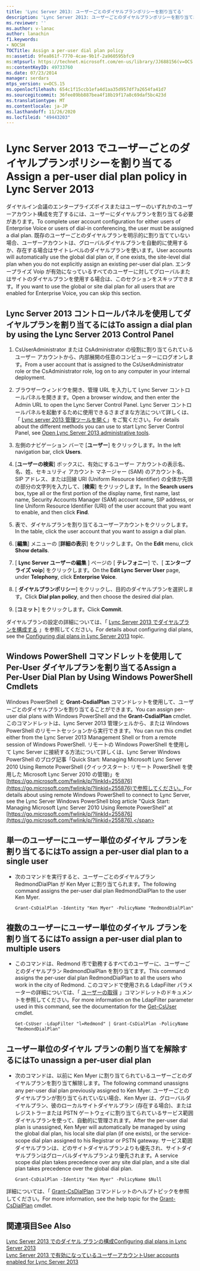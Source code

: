 ```yaml
---
title: 'Lync Server 2013: ユーザーごとのダイヤルプランポリシーを割り当てる'
description: 'Lync Server 2013: ユーザーごとのダイヤルプランポリシーを割り当てます。'
ms.reviewer: ''
ms.author: v-lanac
author: lanachin
f1.keywords:
- NOCSH
TOCTitle: Assign a per-user dial plan policy
ms:assetid: 9fea861f-7770-4cae-9b1f-2a960595bfc9
ms:mtpsurl: https://technet.microsoft.com/en-us/library/JJ688156(v=OCS.15)
ms:contentKeyID: 49733760
ms.date: 07/23/2014
manager: serdars
mtps_version: v=OCS.15
ms.openlocfilehash: 654c1f15ccb1efa4d1aa35d957df7a2654fa41d7
ms.sourcegitcommit: 36fee89bb887bea4f18b19f17a8c69daf5bc423d
ms.translationtype: MT
ms.contentlocale: ja-JP
ms.lasthandoff: 11/26/2020
ms.locfileid: "49443203"
---
```

# <a name="assign-a-per-user-dial-plan-policy-in-lync-server-2013"></a><span data-ttu-id="9d194-103">Lync Server 2013 でユーザーごとのダイヤルプランポリシーを割り当てる</span><span class="sxs-lookup"><span data-stu-id="9d194-103">Assign a per-user dial plan policy in Lync Server 2013</span></span>

 


<span data-ttu-id="9d194-104">ダイヤルイン会議のエンタープライズボイスまたはユーザーのいずれかのユーザーアカウント構成を完了するには、ユーザーにダイヤルプランを割り当てる必要があります。</span><span class="sxs-lookup"><span data-stu-id="9d194-104">To complete user account configuration for either users of Enterprise Voice or users of dial-in conferencing, the user must be assigned a dial plan.</span></span> <span data-ttu-id="9d194-105">既存のユーザーごとのダイヤルプランを明示的に割り当てていない場合、ユーザーアカウントは、グローバルダイヤルプランを自動的に使用するか、存在する場合はサイトレベルのダイヤルプランを使います。</span><span class="sxs-lookup"><span data-stu-id="9d194-105">User accounts will automatically use the global dial plan or, if one exists, the site-level dial plan when you do not explicitly assign an existing per-user dial plan.</span></span> <span data-ttu-id="9d194-106">エンタープライズ Voip が有効になっているすべてのユーザーに対してグローバルまたはサイトのダイヤルプランを使用する場合は、このセクションをスキップできます。</span><span class="sxs-lookup"><span data-stu-id="9d194-106">If you want to use the global or site dial plan for all users that are enabled for Enterprise Voice, you can skip this section.</span></span>

## <a name="to-assign-a-dial-plan-by-using-the-lync-server-2013-control-panel"></a><span data-ttu-id="9d194-107">Lync Server 2013 コントロールパネルを使用してダイヤルプランを割り当てるには</span><span class="sxs-lookup"><span data-stu-id="9d194-107">To assign a dial plan by using the Lync Server 2013 Control Panel</span></span>

1.  <span data-ttu-id="9d194-108">CsUserAdministrator または CsAdministrator の役割に割り当てられているユーザー アカウントから、内部展開の任意のコンピューターにログオンします。</span><span class="sxs-lookup"><span data-stu-id="9d194-108">From a user account that is assigned to the CsUserAdministrator role or the CsAdministrator role, log on to any computer in your internal deployment.</span></span>

2.  <span data-ttu-id="9d194-109">ブラウザーウィンドウを開き、管理 URL を入力して Lync Server コントロールパネルを開きます。</span><span class="sxs-lookup"><span data-stu-id="9d194-109">Open a browser window, and then enter the Admin URL to open the Lync Server Control Panel.</span></span> <span data-ttu-id="9d194-110">Lync Server コントロールパネルを起動するために使用できるさまざまな方法について詳しくは、「 [Lync server 2013 管理ツールを開く](lync-server-2013-open-lync-server-administrative-tools.md)」をご覧ください。</span><span class="sxs-lookup"><span data-stu-id="9d194-110">For details about the different methods you can use to start Lync Server Control Panel, see [Open Lync Server 2013 administrative tools](lync-server-2013-open-lync-server-administrative-tools.md).</span></span>

3.  <span data-ttu-id="9d194-111">左側のナビゲーション バーで [**ユーザー**] をクリックします。</span><span class="sxs-lookup"><span data-stu-id="9d194-111">In the left navigation bar, click **Users**.</span></span>

4.  <span data-ttu-id="9d194-112">[**ユーザーの検索**] ボックスに、有効にするユーザー アカウントの表示名、名、姓、セキュリティ アカウント マネージャー (SAM) のアカウント名、SIP アドレス、または回線 URI (Uniform Resource Identifier) の全体か先頭の部分の文字列を入力して、[**検索**] をクリックします。</span><span class="sxs-lookup"><span data-stu-id="9d194-112">In the **Search users** box, type all or the first portion of the display name, first name, last name, Security Accounts Manager (SAM) account name, SIP address, or line Uniform Resource Identifier (URI) of the user account that you want to enable, and then click **Find**.</span></span>

5.  <span data-ttu-id="9d194-113">表で、ダイヤルプランを割り当てるユーザーアカウントをクリックします。</span><span class="sxs-lookup"><span data-stu-id="9d194-113">In the table, click the user account that you want to assign a dial plan.</span></span>

6.  <span data-ttu-id="9d194-114">[**編集**] メニューの [**詳細の表示**] をクリックします。</span><span class="sxs-lookup"><span data-stu-id="9d194-114">On the **Edit** menu, click **Show details**.</span></span>

7.  <span data-ttu-id="9d194-115">[ **Lync Server ユーザーの編集** ] ページの [ **テレフォニー**] で、[ **エンタープライズ voip**] をクリックします。</span><span class="sxs-lookup"><span data-stu-id="9d194-115">On the **Edit Lync Server User** page, under **Telephony**, click **Enterprise Voice**.</span></span>

8.  <span data-ttu-id="9d194-116">[ **ダイヤルプランポリシー**] をクリックし、目的のダイヤルプランを選択します。</span><span class="sxs-lookup"><span data-stu-id="9d194-116">Click **Dial plan policy**, and then choose the desired dial plan.</span></span>

9.  <span data-ttu-id="9d194-117">[**コミット**] をクリックします。</span><span class="sxs-lookup"><span data-stu-id="9d194-117">Click **Commit**.</span></span>

<span data-ttu-id="9d194-118">ダイヤルプランの設定の詳細については、「 [Lync Server 2013 でダイヤルプランを構成する](lync-server-2013-configuring-dial-plans.md) 」を参照してください。</span><span class="sxs-lookup"><span data-stu-id="9d194-118">For details about configuring dial plans, see the [Configuring dial plans in Lync Server 2013](lync-server-2013-configuring-dial-plans.md) topic.</span></span>

## <a name="assign-a-per-user-dial-plan-by-using-windows-powershell-cmdlets"></a><span data-ttu-id="9d194-119">Windows PowerShell コマンドレットを使用して Per-User ダイヤルプランを割り当てる</span><span class="sxs-lookup"><span data-stu-id="9d194-119">Assign a Per-User Dial Plan by Using Windows PowerShell Cmdlets</span></span>

<span data-ttu-id="9d194-120">Windows PowerShell と **Grant-CsdialPlan** コマンドレットを使用して、ユーザーごとのダイヤルプランを割り当てることができます。</span><span class="sxs-lookup"><span data-stu-id="9d194-120">You can assign per-user dial plans with Windows PowerShell and the **Grant-CsdialPlan** cmdlet.</span></span> <span data-ttu-id="9d194-121">このコマンドレットは、Lync Server 2013 管理シェルから、または Windows PowerShell のリモートセッションから実行できます。</span><span class="sxs-lookup"><span data-stu-id="9d194-121">You can run this cmdlet either from the Lync Server 2013 Management Shell or from a remote session of Windows PowerShell.</span></span> <span data-ttu-id="9d194-122">リモートの Windows PowerShell を使用して Lync Server に接続する方法について詳しくは、Lync Server Windows PowerShell のブログ記事「Quick Start: Managing Microsoft Lync Server 2010 Using Remote PowerShell (クイックスタート: リモート PowerShell を使用した Microsoft Lync Server 2010 の管理)」を[https://go.microsoft.com/fwlink/p/?linkId=255876](https://go.microsoft.com/fwlink/p/?linkid=255876)で参照してください。</span><span class="sxs-lookup"><span data-stu-id="9d194-122">For details about using remote Windows PowerShell to connect to Lync Server, see the Lync Server Windows PowerShell blog article "Quick Start: Managing Microsoft Lync Server 2010 Using Remote PowerShell" at [https://go.microsoft.com/fwlink/p/?linkId=255876](https://go.microsoft.com/fwlink/p/?linkid=255876).</span></span>

## <a name="to-assign-a-per-user-dial-plan-to-a-single-user"></a><span data-ttu-id="9d194-123">単一のユーザーにユーザー単位のダイヤル プランを割り当てるには</span><span class="sxs-lookup"><span data-stu-id="9d194-123">To assign a per-user dial plan to a single user</span></span>

  - <span data-ttu-id="9d194-124">次のコマンドを実行すると、ユーザーごとのダイヤルプラン RedmondDialPlan が Ken Myer に割り当てられます。</span><span class="sxs-lookup"><span data-stu-id="9d194-124">The following command assigns the per-user dial plan RedmondDialPlan to the user Ken Myer.</span></span>
    
        Grant-CsDialPlan -Identity "Ken Myer" -PolicyName "RedmondDialPlan"

## <a name="to-assign-a-per-user-dial-plan-to-multiple-users"></a><span data-ttu-id="9d194-125">複数のユーザーにユーザー単位のダイヤル プランを割り当てるには</span><span class="sxs-lookup"><span data-stu-id="9d194-125">To assign a per-user dial plan to multiple users</span></span>

  - <span data-ttu-id="9d194-126">このコマンドは、Redmond 市で勤務するすべてのユーザーに、ユーザーごとのダイヤルプラン RedmondDialPlan を割り当てます。</span><span class="sxs-lookup"><span data-stu-id="9d194-126">This command assigns the per-user dial plan RedmondDialPlan to all the users who work in the city of Redmond.</span></span> <span data-ttu-id="9d194-127">このコマンドで使用される LdapFilter パラメーターの詳細については、「 [ユーザーの取得](https://technet.microsoft.com/library/gg398125\(v=ocs.15\)) 」コマンドレットのドキュメントを参照してください。</span><span class="sxs-lookup"><span data-stu-id="9d194-127">For more information on the LdapFilter parameter used in this command, see the documentation for the [Get-CsUser](https://technet.microsoft.com/library/gg398125\(v=ocs.15\)) cmdlet.</span></span>
    
        Get-CsUser -LdapFilter "l=Redmond" | Grant-CsDialPlan -PolicyName "RedmondDialPlan"

## <a name="to-unassign-a-per-user-dial-plan"></a><span data-ttu-id="9d194-128">ユーザー単位のダイヤル プランの割り当てを解除するには</span><span class="sxs-lookup"><span data-stu-id="9d194-128">To unassign a per-user dial plan</span></span>

  - <span data-ttu-id="9d194-129">次のコマンドは、以前に Ken Myer に割り当てられているユーザーごとのダイヤルプランを割り当て解除します。</span><span class="sxs-lookup"><span data-stu-id="9d194-129">The following command unassigns any per-user dial plan previously assigned to Ken Myer.</span></span> <span data-ttu-id="9d194-130">ユーザーごとのダイヤルプランが割り当てられていない場合、Ken Myer は、グローバルダイヤルプラン、彼のローカルサイトダイヤルプラン (存在する場合)、またはレジストラーまたは PSTN ゲートウェイに割り当てられているサービス範囲ダイヤルプランを使って、自動的に管理されます。</span><span class="sxs-lookup"><span data-stu-id="9d194-130">After the per-user dial plan is unassigned, Ken Myer will automatically be managed by using the global dial plan, his local site dial plan (if one exists), or the service-scope dial plan assigned to his Registrar or PSTN gateway.</span></span> <span data-ttu-id="9d194-131">サービス範囲ダイヤルプランは、どのサイトダイヤルプランよりも優先され、サイトダイヤルプランはグローバルダイヤルプランより優先されます。</span><span class="sxs-lookup"><span data-stu-id="9d194-131">A service scope dial plan takes precedence over any site dial plan, and a site dial plan takes precedence over the global dial plan.</span></span>
    
        Grant-CsDialPlan -Identity "Ken Myer" -PolicyName $Null

<span data-ttu-id="9d194-132">詳細については、「 [Grant-CsDialPlan](https://technet.microsoft.com/library/gg398547\(v=ocs.15\)) コマンドレットのヘルプトピックを参照してください。</span><span class="sxs-lookup"><span data-stu-id="9d194-132">For more information, see the help topic for the [Grant-CsDialPlan](https://technet.microsoft.com/library/gg398547\(v=ocs.15\)) cmdlet.</span></span>

## <a name="see-also"></a><span data-ttu-id="9d194-133">関連項目</span><span class="sxs-lookup"><span data-stu-id="9d194-133">See Also</span></span>


[<span data-ttu-id="9d194-134">Lync Server 2013 でのダイヤル プランの構成</span><span class="sxs-lookup"><span data-stu-id="9d194-134">Configuring dial plans in Lync Server 2013</span></span>](lync-server-2013-configuring-dial-plans.md)  
[<span data-ttu-id="9d194-135">Lync Server 2013 で有効になっているユーザーアカウント</span><span class="sxs-lookup"><span data-stu-id="9d194-135">User accounts enabled for Lync Server 2013</span></span>](lync-server-2013-user-accounts-enabled-for-lync-server.md)

